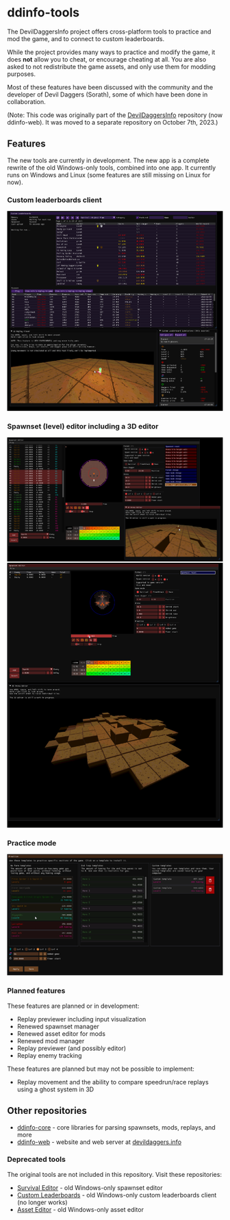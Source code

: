 # ddinfo-tools

The DevilDaggersInfo project offers cross-platform tools to practice and mod the game, and to connect to custom leaderboards.

While the project provides many ways to practice and modify the game, it does **not** allow you to cheat, or encourage cheating at all. You are also asked to not redistribute the game assets, and only use them for modding purposes.

Most of these features have been discussed with the community and the developer of Devil Daggers (Sorath), some of which have been done in collaboration.

(Note: This code was originally part of the [DevilDaggersInfo](https://github.com/NoahStolk/DevilDaggersInfo) repository (now ddinfo-web). It was moved to a separate repository on October 7th, 2023.)

## Features

The new tools are currently in development. The new app is a complete rewrite of the old Windows-only tools, combined into one app. It currently runs on Windows and Linux (some features are still missing on Linux for now).

### Custom leaderboards client

![Custom leaderboards](images/custom-leaderboards.png)

### Spawnset (level) editor including a 3D editor

![Spawnset editor](images/spawnset-editor-1.png)
![Spawnset editor](images/spawnset-editor-2.png)

### Practice mode

![Practice](images/practice.png)

### Planned features

These features are planned or in development:

- Replay previewer including input visualization
- Renewed spawnset manager
- Renewed asset editor for mods
- Renewed mod manager
- Replay previewer (and possibly editor)
- Replay enemy tracking

These features are planned but may not be possible to implement:

- Replay movement and the ability to compare speedrun/race replays using a ghost system in 3D

## Other repositories

- [ddinfo-core](https://github.com/NoahStolk/ddinfo-core/) - core libraries for parsing spawnsets, mods, replays, and more
- [ddinfo-web](https://github.com/NoahStolk/ddinfo-web/) - website and web server at [devildaggers.info](https://devildaggers.info/)

### Deprecated tools

The original tools are not included in this repository. Visit these repositories:

- [Survival Editor](https://github.com/NoahStolk/DevilDaggersSurvivalEditor) - old Windows-only spawnset editor
- [Custom Leaderboards](https://github.com/NoahStolk/DevilDaggersCustomLeaderboards) - old Windows-only custom leaderboards client (no longer works)
- [Asset Editor](https://github.com/NoahStolk/DevilDaggersAssetEditor) - old Windows-only asset editor
